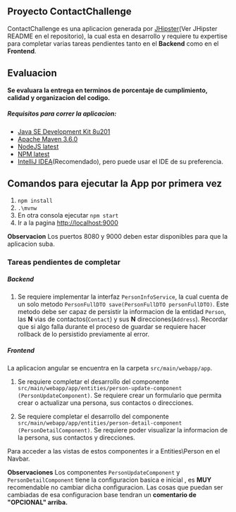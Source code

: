 ## Proyecto ContactChallenge

ContactChallenge es una aplicacion generada por [JHipster](https://www.jhipster.tech/)(Ver JHipster README en el repositorio), la cual esta en desarrollo y requiere tu expertise para completar varias tareas pendientes tanto en el **Backend** como en el **Frontend**.

## Evaluacion

**Se evaluara la entrega en terminos de porcentaje de cumplimiento, calidad y organizacion del codigo.**

##### Requisitos para correr la aplicacion:

-   [Java SE Development Kit 8u201](https://www.oracle.com/technetwork/java/javase/downloads/jdk8-downloads-2133151.html)
-   [Apache Maven 3.6.0](https://maven.apache.org/download.cgi)
-   [NodeJS latest](https://nodejs.org/en/)
-   [NPM latest](https://docs.npmjs.com/try-the-latest-stable-version-of-npm)
-   [IntelliJ IDEA](https://www.jetbrains.com/idea/)(Recomendado), pero puede usar el IDE de su preferencia.

## Comandos para ejecutar la App por primera vez

1. `npm install`
2. `.\mvnw`
3. En otra consola ejecutar `npm start`
4. Ir a la pagina [http://localhost:9000](http://localhost:9000)

**Observacion**
Los puertos 8080 y 9000 deben estar disponibles para que la aplicacion suba.

### Tareas pendientes de completar

##### Backend

1. Se requiere implementar la interfaz `PersonInfoService`, la cual cuenta de un solo metodo `PersonFullDTO save(PersonFullDTO personFullDTO)`. Este metodo debe ser capaz de persistir la informacion de la entidad `Person`, las **N** vias de contactos(`Contact`) y sus **N** direcciones(`Address`). Recordar que si algo falla durante el proceso de guardar se requiere hacer rollback de lo persistido previamente al error.

##### Frontend

La aplicacion angular se encuentra en la carpeta `src/main/webapp/app`.

1. Se requiere completar el desarrollo del componente `src/main/webapp/app/entities/person-update-component (PersonUpdateComponent)`. Se requiere crear un formulario que permita crear o actualizar una persona, sus contactos o direcciones.

2. Se requiere completar el desarrollo del componente `src/main/webapp/app/entities/person-detail-component (PersonDetailComponent)`. Se requiere poder visualizar la informacion de la persona, sus contactos y direcciones.

Para acceder a las vistas de estos componentes ir a Entities\Person en el Navbar.

**Observaciones**
Los componentes `PersonUpdateComponent` y `PersonDetailComponent` tiene la configuracion basica e inicial , es **MUY** recomendable no cambiar dicha configuracion. Las cosas que puedan ser cambiadas de esa configuracion base tendran un **comentario de "OPCIONAL" arriba.**
